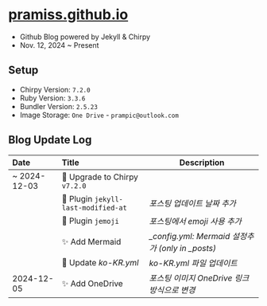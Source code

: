 <!-- markdownlint-disable-next-line -->

<!-- markdownlint-disable-next-line -->

# [pramiss.github.io](https://pramiss.github.io/)



- Github Blog powered by Jekyll & Chirpy
- Nov. 12, 2024 ~ Present

## Setup

* Chirpy Version: `7.2.0`
* Ruby Version: `3.3.6`
* Bundler Version: `2.5.23`
* Image Storage: `One Drive` - `prampic@outlook.com`



## Blog Update Log

| Date | Title | Description |
|:-----|:------------|------|
| ~ 2024-12-03 | :bookmark: Upgrade to Chirpy `v7.2.0`            |                                                  |
|  | :electric_plug: Plugin `jekyll-last-modified-at` | *포스팅 업데이트 날짜 추가*                      |
|  | :electric_plug: Plugin `jemoji`                  | *포스팅에서 emoji 사용 추가*                     |
|  | :sparkles: Add Mermaid                           | *_config.yml: Mermaid 설정추가 (only in _posts)* |
|  | :hammer: Update *ko-KR.yml*                      | *ko-KR.yml 파일 업데이트*                        |
| 2024-12-05 | :sparkles: Add OneDrive                          | *포스팅 이미지 OneDrive 링크 방식으로 변경*      |









